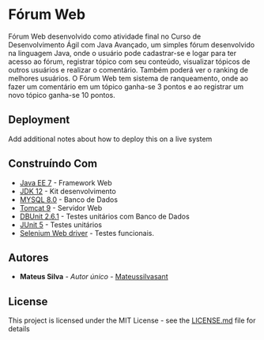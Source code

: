 # Fórum Web

Fórum Web desenvolvido como atividade final no Curso de Desenvolvimento Ágil com Java Avançado,
um simples fórum desenvolvido na linguagem Java, onde o usuário pode cadastrar-se e logar para ter acesso
ao fórum, registrar tópico com seu conteúdo, visualizar tópicos de outros usuários e realizar o comentário. 
Também poderá ver o ranking de melhores usuários. O Fórum Web tem sistema de ranqueamento, onde ao fazer um comentário
em um tópico ganha-se 3 pontos e ao registrar um novo tópico ganha-se 10 pontos.

## Deployment

Add additional notes about how to deploy this on a live system

## Construíndo Com

* [Java EE 7](https://docs.oracle.com/javaee/7/index.html) - Framework Web
* [JDK 12](https://docs.oracle.com/en/java/javase/12/) - Kit desenvolvimento
* [MYSQL 8.0](https://dev.mysql.com/doc/refman/8.0/en/) - Banco de Dados
* [Tomcat 9](https://tomcat.apache.org/tomcat-9.0-doc/index.html) - Servidor Web
* [DBUnit 2.6.1](http://dbunit.sourceforge.net/apidocs/index.html) - Testes unitários com Banco de Dados
* [JUnit 5](https://junit.org/junit5/docs/current/user-guide/) - Testes unitários
* [Selenium Web driver](https://www.seleniumhq.org/docs/03_webdriver.jsp) - Testes funcionais.

## Autores

* **Mateus Silva** - *Autor único* - [Mateussilvasant](https://github.com/Mateussilvasant)

## License

This project is licensed under the MIT License - see the [LICENSE.md](LICENSE.md) file for details


